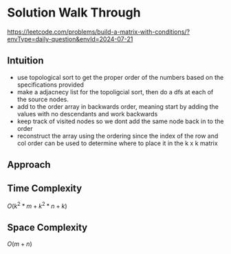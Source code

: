 # Solution Walk Through
https://leetcode.com/problems/build-a-matrix-with-conditions/?envType=daily-question&envId=2024-07-21

## Intuition
- use topological sort to get the proper order of the numbers based on the specifications provided
- make a adjacnecy list for the topoligcial sort, then do a dfs at each of the source nodes.
- add to the order array in backwards order, meaning start by adding the values with no descendants and work backwards
- keep track of visited nodes so we dont add the same node back in to the order
- reconstruct the array using the ordering since the index of the row and col order can be used to determine where to place it in the k x k matrix

## Approach


## Time Complexity
$O(k^2*m + k^2*n + k)$

## Space Complexity
$O(m + n)$




